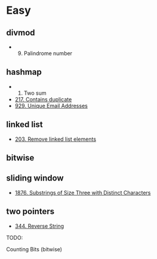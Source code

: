 # Easy

## divmod

* 9. Palindrome number

## hashmap

* 1. Two sum
* [217. Contains duplicate](https://leetcode.com/problems/contains-duplicate/)
* [929. Unique Email Addresses](https://leetcode.com/problems/unique-email-addresses)

## linked list

* [203. Remove linked list elements](https://leetcode.com/problems/remove-linked-list-elements/)

## bitwise

## sliding window

* [1876. Substrings of Size Three with Distinct Characters](https://leetcode.com/problems/substrings-of-size-three-with-distinct-characters/)

## two pointers

* [344. Reverse String](https://leetcode.com/problems/reverse-string/)

TODO:

Counting Bits (bitwise)
